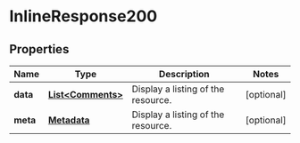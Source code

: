
# InlineResponse200

## Properties
Name | Type | Description | Notes
------------ | ------------- | ------------- | -------------
**data** | [**List&lt;Comments&gt;**](Comments.md) | Display a listing of the resource. |  [optional]
**meta** | [**Metadata**](.md) | Display a listing of the resource. |  [optional]



